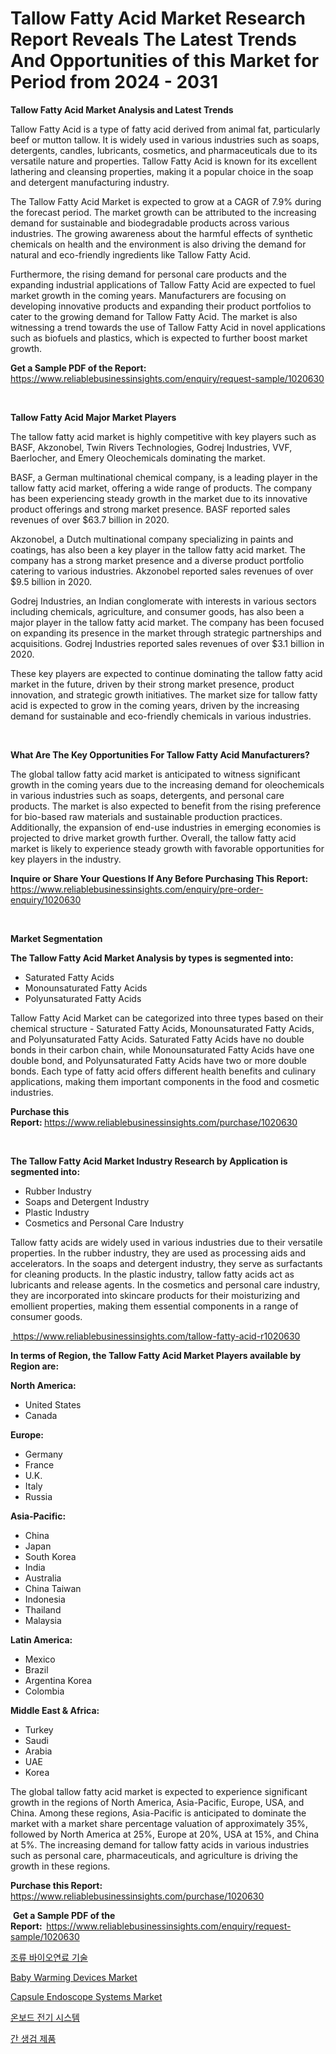 <p><h1>Tallow Fatty Acid Market Research Report Reveals The Latest Trends And Opportunities of this Market for Period from 2024 - 2031</h1></p><p><strong>Tallow Fatty Acid Market Analysis and Latest Trends</strong></p>
<p><p>Tallow Fatty Acid is a type of fatty acid derived from animal fat, particularly beef or mutton tallow. It is widely used in various industries such as soaps, detergents, candles, lubricants, cosmetics, and pharmaceuticals due to its versatile nature and properties. Tallow Fatty Acid is known for its excellent lathering and cleansing properties, making it a popular choice in the soap and detergent manufacturing industry.</p><p>The Tallow Fatty Acid Market is expected to grow at a CAGR of 7.9% during the forecast period. The market growth can be attributed to the increasing demand for sustainable and biodegradable products across various industries. The growing awareness about the harmful effects of synthetic chemicals on health and the environment is also driving the demand for natural and eco-friendly ingredients like Tallow Fatty Acid.</p><p>Furthermore, the rising demand for personal care products and the expanding industrial applications of Tallow Fatty Acid are expected to fuel market growth in the coming years. Manufacturers are focusing on developing innovative products and expanding their product portfolios to cater to the growing demand for Tallow Fatty Acid. The market is also witnessing a trend towards the use of Tallow Fatty Acid in novel applications such as biofuels and plastics, which is expected to further boost market growth.</p></p>
<p><strong>Get a Sample PDF of the Report:&nbsp;</strong> <a href="https://www.reliablebusinessinsights.com/enquiry/request-sample/1020630">https://www.reliablebusinessinsights.com/enquiry/request-sample/1020630</a></p>
<p>&nbsp;</p>
<p><strong>Tallow Fatty Acid Major Market Players</strong></p>
<p><p>The tallow fatty acid market is highly competitive with key players such as BASF, Akzonobel, Twin Rivers Technologies, Godrej Industries, VVF, Baerlocher, and Emery Oleochemicals dominating the market. </p><p>BASF, a German multinational chemical company, is a leading player in the tallow fatty acid market, offering a wide range of products. The company has been experiencing steady growth in the market due to its innovative product offerings and strong market presence. BASF reported sales revenues of over $63.7 billion in 2020.</p><p>Akzonobel, a Dutch multinational company specializing in paints and coatings, has also been a key player in the tallow fatty acid market. The company has a strong market presence and a diverse product portfolio catering to various industries. Akzonobel reported sales revenues of over $9.5 billion in 2020.</p><p>Godrej Industries, an Indian conglomerate with interests in various sectors including chemicals, agriculture, and consumer goods, has also been a major player in the tallow fatty acid market. The company has been focused on expanding its presence in the market through strategic partnerships and acquisitions. Godrej Industries reported sales revenues of over $3.1 billion in 2020.</p><p>These key players are expected to continue dominating the tallow fatty acid market in the future, driven by their strong market presence, product innovation, and strategic growth initiatives. The market size for tallow fatty acid is expected to grow in the coming years, driven by the increasing demand for sustainable and eco-friendly chemicals in various industries.</p></p>
<p>&nbsp;</p>
<p><strong>What Are The Key Opportunities For Tallow Fatty Acid Manufacturers?</strong></p>
<p><p>The global tallow fatty acid market is anticipated to witness significant growth in the coming years due to the increasing demand for oleochemicals in various industries such as soaps, detergents, and personal care products. The market is also expected to benefit from the rising preference for bio-based raw materials and sustainable production practices. Additionally, the expansion of end-use industries in emerging economies is projected to drive market growth further. Overall, the tallow fatty acid market is likely to experience steady growth with favorable opportunities for key players in the industry.</p></p>
<p><strong>Inquire or Share Your Questions If Any Before Purchasing This Report:</strong> <a href="https://www.reliablebusinessinsights.com/enquiry/pre-order-enquiry/1020630">https://www.reliablebusinessinsights.com/enquiry/pre-order-enquiry/1020630</a></p>
<p>&nbsp;</p>
<p><strong>Market Segmentation</strong></p>
<p><strong>The Tallow Fatty Acid Market Analysis by types is segmented into:</strong></p>
<p><ul><li>Saturated Fatty Acids</li><li>Monounsaturated Fatty Acids</li><li>Polyunsaturated Fatty Acids</li></ul></p>
<p><p>Tallow Fatty Acid Market can be categorized into three types based on their chemical structure - Saturated Fatty Acids, Monounsaturated Fatty Acids, and Polyunsaturated Fatty Acids. Saturated Fatty Acids have no double bonds in their carbon chain, while Monounsaturated Fatty Acids have one double bond, and Polyunsaturated Fatty Acids have two or more double bonds. Each type of fatty acid offers different health benefits and culinary applications, making them important components in the food and cosmetic industries.</p></p>
<p><strong>Purchase this Report:&nbsp;</strong><a href="https://www.reliablebusinessinsights.com/purchase/1020630">https://www.reliablebusinessinsights.com/purchase/1020630</a></p>
<p>&nbsp;</p>
<p><strong>The Tallow Fatty Acid Market Industry Research by Application is segmented into:</strong></p>
<p><ul><li>Rubber Industry</li><li>Soaps and Detergent Industry</li><li>Plastic Industry</li><li>Cosmetics and Personal Care Industry</li></ul></p>
<p><p>Tallow fatty acids are widely used in various industries due to their versatile properties. In the rubber industry, they are used as processing aids and accelerators. In the soaps and detergent industry, they serve as surfactants for cleaning products. In the plastic industry, tallow fatty acids act as lubricants and release agents. In the cosmetics and personal care industry, they are incorporated into skincare products for their moisturizing and emollient properties, making them essential components in a range of consumer goods.</p></p>
<p><a href="https://www.reliablebusinessinsights.com/tallow-fatty-acid-r1020630">&nbsp;https://www.reliablebusinessinsights.com/tallow-fatty-acid-r1020630</a></p>
<p><strong>In terms of Region, the Tallow Fatty Acid Market Players available by Region are:</strong></p>
<p>
    <p> <strong> North America: </strong>
        <ul>
            <li>United States</li>
            <li>Canada</li>
        </ul>
        </p> 
    <p> <strong> Europe: </strong>
        <ul>
            <li>Germany</li>
            <li>France</li>
            <li>U.K.</li>
            <li>Italy</li>
            <li>Russia</li>
        </ul>
        </p> 
    <p> <strong> Asia-Pacific: </strong>
        <ul>
            <li>China</li>
            <li>Japan</li>
            <li>South Korea</li>
            <li>India</li>
            <li>Australia</li>
            <li>China Taiwan</li>
            <li>Indonesia</li>
            <li>Thailand</li>
            <li>Malaysia</li>
        </ul>
        </p> 
    <p> <strong> Latin America: </strong>
        <ul>
            <li>Mexico</li>
            <li>Brazil</li>
            <li>Argentina Korea</li>
            <li>Colombia</li>
        </ul>
        </p> 
    <p> <strong> Middle East & Africa: </strong>
        <ul>
            <li>Turkey</li>
            <li>Saudi</li>
            <li>Arabia</li>
            <li>UAE</li>
            <li>Korea</li>
        </ul>
    </p>
    </p>
<p><p>The global tallow fatty acid market is expected to experience significant growth in the regions of North America, Asia-Pacific, Europe, USA, and China. Among these regions, Asia-Pacific is anticipated to dominate the market with a market share percentage valuation of approximately 35%, followed by North America at 25%, Europe at 20%, USA at 15%, and China at 5%. The increasing demand for tallow fatty acids in various industries such as personal care, pharmaceuticals, and agriculture is driving the growth in these regions.</p></p>
<p><strong>Purchase this Report: </strong><a href="https://www.reliablebusinessinsights.com/purchase/1020630">https://www.reliablebusinessinsights.com/purchase/1020630</a></p>
<p>&nbsp;<strong>Get a Sample PDF of the Report:&nbsp;&nbsp;</strong><a href="https://www.reliablebusinessinsights.com/enquiry/request-sample/1020630">https://www.reliablebusinessinsights.com/enquiry/request-sample/1020630</a></p>
<p><strong></strong></p>
<p><p><a href="https://medium.com/@alexemumu2022/%ED%95%B4%EC%A1%B0-%EB%B0%94%EC%9D%B4%EC%98%A4%EC%97%B0%EB%A3%8C-%EA%B8%B0%EC%88%A0-%EC%8B%9C%EC%9E%A5-%EC%A0%84%EB%A7%9D-%EC%97%85%EA%B3%84-%EA%B0%9C%EC%9A%94-%EB%B0%8F-%EC%A0%84%EB%A7%9D-2024%EB%85%84%EB%B6%80%ED%84%B0-2031%EB%85%84%EA%B9%8C%EC%A7%80-0bf5f8e98202">조류 바이오연료 기술</a></p><p><a href="https://issuu.com/reportprime-2/docs/baby-warming-devices-market-size-2030.pptx">Baby Warming Devices Market</a></p><p><a href="https://github.com/dimitrishawkinswaynenp91rgz/Market-Research-Report-List-2/blob/main/capsule-endoscope-systems-market.md">Capsule Endoscope Systems Market</a></p><p><a href="https://github.com/PhilToryphy7876567/Market-Research-Report-List-1/blob/main/331573580713.md">온보드 전기 시스템</a></p><p><a href="https://github.com/solomonbode85/Market-Research-Report-List-1/blob/main/162513380714.md">간 생검 제품</a></p></p>